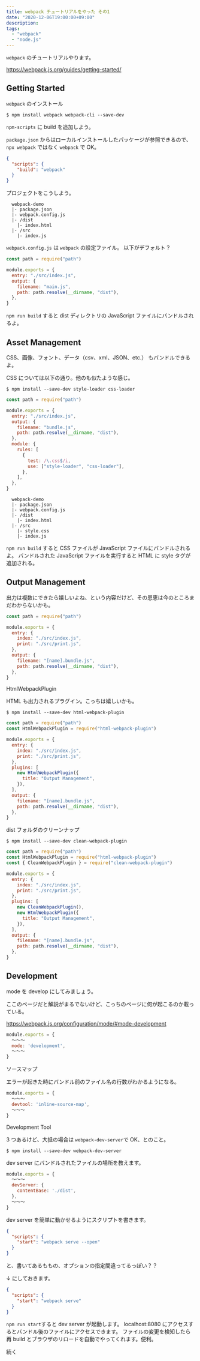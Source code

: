 ```yaml
---
title: webpack チュートリアルをやった その1
date: "2020-12-06T19:00:00+09:00"
description:
tags:
  - "webpack"
  - "node.js"
---
```


`webpack` のチュートリアルやります。

https://webpack.js.org/guides/getting-started/

## Getting Started

`webpack` のインストール

```shell
$ npm install webpack webpack-cli --save-dev
```

`npm-scripts` に build を追加しよう。

`package.json` からはローカルインストールしたパッケージが参照できるので、`npx webpack` ではなく `webpack` で OK。

```json:title=package.json
{
  "scripts": {
    "build": "webpack"
  }
}
```

プロジェクトをこうしよう。

```
  webpack-demo
  |- package.json
  |- webpack.config.js
  |- /dist
    |- index.html
  |- /src
    |- index.js
```

`webpack.config.js` は `webpack` の設定ファイル。
以下がデフォルト？

```js:title=webpack.config.js
const path = require("path")

module.exports = {
  entry: "./src/index.js",
  output: {
    filename: "main.js",
    path: path.resolve(__dirname, "dist"),
  },
}
```

`npm run build` すると dist ディレクトリの JavaScript ファイルにバンドルされるよ。

## Asset Management

CSS、画像、フォント、データ（csv、xml、JSON、etc.） もバンドルできるよ。

CSS については以下の通り。他のも似たような感じ。

```shell
$ npm install --save-dev style-loader css-loader
```

```js:title=webpack.config.js
const path = require("path")

module.exports = {
  entry: "./src/index.js",
  output: {
    filename: "bundle.js",
    path: path.resolve(__dirname, "dist"),
  },
  module: {
    rules: [
      {
        test: /\.css$/i,
        use: ["style-loader", "css-loader"],
      },
    ],
  },
}
```

```
  webpack-demo
  |- package.json
  |- webpack.config.js
  |- /dist
    |- index.html
  |- /src
    |- style.css
    |- index.js
```

`npm run build` すると CSS ファイルが JavaScript ファイルにバンドルされるよ。
バンドルされた JavaScript ファイルを実行すると HTML に style タグが追加される。

## Output Management

出力は複数にできたら嬉しいよね、という内容だけど、その恩恵は今のところまだわからないかも。

```js:title=webpack.config.js
const path = require("path")

module.exports = {
  entry: {
    index: "./src/index.js",
    print: "./src/print.js",
  },
  output: {
    filename: "[name].bundle.js",
    path: path.resolve(__dirname, "dist"),
  },
}
```

HtmlWebpackPlugin

HTML も出力されるプラグイン。こっちは嬉しいかも。

```shell
$ npm install --save-dev html-webpack-plugin
```

```js:title=webpack.config.js
const path = require("path")
const HtmlWebpackPlugin = require("html-webpack-plugin")

module.exports = {
  entry: {
    index: "./src/index.js",
    print: "./src/print.js",
  },
  plugins: [
    new HtmlWebpackPlugin({
      title: "Output Management",
    }),
  ],
  output: {
    filename: "[name].bundle.js",
    path: path.resolve(__dirname, "dist"),
  },
}
```

dist フォルダのクリーンナップ

```
$ npm install --save-dev clean-webpack-plugin
```

```js:title=webpack.config.js
const path = require("path")
const HtmlWebpackPlugin = require("html-webpack-plugin")
const { CleanWebpackPlugin } = require("clean-webpack-plugin")

module.exports = {
  entry: {
    index: "./src/index.js",
    print: "./src/print.js",
  },
  plugins: [
    new CleanWebpackPlugin(),
    new HtmlWebpackPlugin({
      title: "Output Management",
    }),
  ],
  output: {
    filename: "[name].bundle.js",
    path: path.resolve(__dirname, "dist"),
  },
}
```

## Development

mode を develop にしてみましょう。

ここのページだと解説がまるでないけど、こっちのページに何が起こるのか載っている。

https://webpack.js.org/configuration/mode/#mode-development

```js:title=webpack.config.js
module.exports = {
  ～～～
  mode: 'development',
  ～～～
}
```

ソースマップ

エラーが起きた時にバンドル前のファイル名の行数がわかるようになる。

```js:title=webpack.config.js
module.exports = {
  ～～～
  devtool: 'inline-source-map',
  ～～～
}
```

Development Tool

3 つあるけど、大抵の場合は `webpack-dev-server`で OK、とのこと。

```shell
$ npm install --save-dev webpack-dev-server
```

dev server にバンドルされたファイルの場所を教えます。

```js:title=webpack.config.js
module.exports = {
  ～～～
  devServer: {
    contentBase: './dist',
  },
  ～～～
}
```

dev server を簡単に動かせるようにスクリプトを書きます。

```json:title=package.json
{
  "scripts": {
    "start": "webpack serve --open"
  }
}
```

と、書いてあるももの、オプションの指定間違ってるっぽい？？

↓ にしておきます。

```json:title=package.json
{
  "scripts": {
    "start": "webpack serve"
  }
}
```

`npm run start`すると dev server が起動します。
localhost:8080 にアクセスするとバンドル後のファイルにアクセスできます。
ファイルの変更を検知したら再 build とブラウザのリロードを自動でやってくれます。便利。

続く
